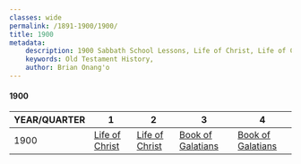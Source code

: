 ```yaml
---
classes: wide
permalink: /1891-1900/1900/
title: 1900
metadata:
    description: 1900 Sabbath School Lessons, Life of Christ, Life of Christ, Book of Galatians, Book of Galatians
    keywords: Old Testament History,
    author: Brian Onang'o
---
```


#### 1900

YEAR/QUARTER |   1  | 2| 3| 4
-------------|------------|---|--|---
1900   |  [Life of Christ](/1891-1900/1900/quarter1) | [Life of Christ](/1891-1900/1900/quarter2) | [Book of Galatians](/1891-1900/1900/quarter3) | [Book of Galatians](/1891-1900/1900/quarter4) |
 